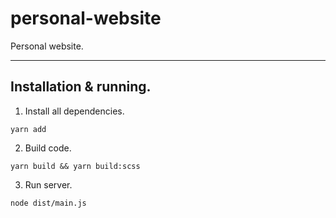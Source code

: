 # personal-website
Personal website.

___

## Installation & running.
1. Install all dependencies.
```
yarn add
```
2. Build code.
```
yarn build && yarn build:scss
```
3. Run server.
```
node dist/main.js
```
